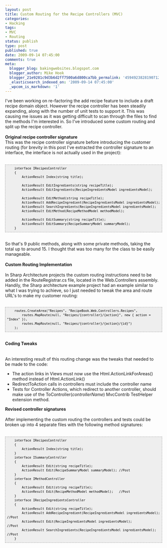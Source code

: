 ```yaml
---
layout: post
title: Custom Routing for the Recipe Controllers (MVC)
categories:
- Hacking
tags:
- MVC
- Routing
status: publish
type: post
published: true
date: 2009-09-14 07:45:00
comments: true
meta:
  blogger_blog: bakingwebsites.blogspot.com
  blogger_author: Mike Hook
  blogger_21e9281c9d3b6d2ff7500a6d800ca7bb_permalink: '4594923828190712698'
  _elasticsearch_indexed_on: '2009-09-14 07:45:00'
  _wpcom_is_markdown: '1'
---
```

I've been working on re-factoring the add recipe feature to include a draft recipe domain object. However the recipe controller has been steadily expanding, along with the number of unit tests to support it. This was causing me issues as it was getting difficult to scan through the files to find the methods I'm interested in. So I've introduced some custom routing and split up the recipe controller.<br />
<br />
<b>Original recipe controller signature </b><br />
This was the recipe controller signature before introducing the customer routing (for brevity in this post I've extracted the controller signature to an interface, the interface is not actually used in the project):<br />
<br />

<pre style="background-color:#eeeeee;border:1px dashed rgb(153,153,153);color:black;font-family:Andale Mono, Lucida Console, Monaco, fixed, monospace;font-size:12px;line-height:14px;overflow:auto;width:100%;padding:5px;"><code>    interface IRecipesController
    {
        ActionResult Index(string title);

        ActionResult EditIngredients(string recipeTitle);
        ActionResult EditIngredients(RecipeIngredientsModel ingredientsModel);

        ActionResult EditMethod(string recipeTitle);
        ActionResult AddRecipeIngredient(RecipeIngredientsModel ingredientsModel);
        ActionResult SearchIngredients(RecipeIngredientsModel ingredientsModel);
        ActionResult EditMethod(RecipeMethodModel methodModel);

        ActionResult EditSummary(string recipeTitle);
        ActionResult EditSummary(RecipeSummaryModel summaryModel);   
    }
</code></pre>

<br />
So that's 9 public methods, along with some private methods, taking the total up to around 15. I thought that was too many for the class to be easily manageable.<br />
<br />
<b>Custom Routing Implementation</b><br />
<br />
In Sharp Architecture projects the custom routing instructions need to be added in the RouteRegistrar.cs file, located in the Web.Controllers assembly. Handily, the Sharp architecture example project had an example similar to what I was trying to achieve, so I just needed to tweak the area and route URL's to make my customer routing:<br />
<br />

<pre style="background-color:#eeeeee;border:1px dashed rgb(153,153,153);color:black;font-family:Andale Mono, Lucida Console, Monaco, fixed, monospace;font-size:12px;line-height:14px;overflow:auto;width:100%;padding:5px;"><code>    routes.CreateArea("Recipes", "RecipeBook.Web.Controllers.Recipes",
        routes.MapRoute(null, "Recipes/{controller}/{action}", new { action = "Index" }),
        routes.MapRoute(null, "Recipes/{controller}/{action}/{id}")
    );
</code></pre>

<br />
<b>Coding Tweaks<br />
</b><br />
<br />
An interesting result of this routing change was the tweaks that needed to be made to the code:<br />

<ul><li>The action links in Views must now use the Html.ActionLinkForAreas() method instead of Html.ActionLink<i></i>()</li>
<li>RedirectToAction calls in controllers must include the controller name </li>
<li>Tests for Controller Actions, which redirect to another controller, should make use of the ToController(<i>controllerName</i>) MvcContrib TestHelper extension method.</li>
</ul>

<b>Revised controller signatures</b><br />
<br />
After implementing the custom routing the controllers and tests could be broken up into 4 separate files with the following method signatures:<br />
<br />

<pre style="background-color:#eeeeee;border:1px dashed rgb(153,153,153);color:black;font-family:Andale Mono, Lucida Console, Monaco, fixed, monospace;font-size:12px;line-height:14px;overflow:auto;width:100%;padding:5px;"><code>    interface IRecipesController    
    {
        ActionResult Index(string title);
    }
    interface ISummaryController    
    {
        ActionResult Edit(string recipeTitle);              
        ActionResult Edit(RecipeSummaryModel summaryModel); //Post        
    }
    interface IMethodController    
    {
        ActionResult Edit(string recipeTitle);
        ActionResult Edit(RecipeMethodModel methodModel);   //Post
    }
    interface IRecipeIngredientsController
    {
        ActionResult Edit(string recipeTitle);
        ActionResult AddRecipeIngredient(RecipeIngredientsModel ingredientsModel);  //Post
        ActionResult Edit(RecipeIngredientsModel ingredientsModel);                 //Post    
        ActionResult SearchIngredients(RecipeIngredientsModel ingredientsModel);    //Post
    }
</code></pre>
